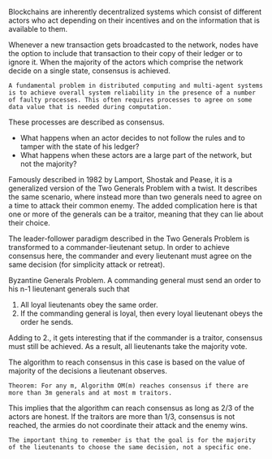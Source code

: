 Blockchains are inherently decentralized systems which consist of different actors who act depending on their incentives and on the information that is available to them.

Whenever a new transaction gets broadcasted to the network, nodes have the option to include that transaction to their copy of their ledger or to ignore it. When the majority of the actors which comprise the network decide on a single state, consensus is achieved.

```
A fundamental problem in distributed computing and multi-agent systems is to achieve overall system reliability in the presence of a number of faulty processes. This often requires processes to agree on some data value that is needed during computation.
```

These processes are described as consensus.
* What happens when an actor decides to not follow the rules and to tamper with the state of his ledger?
* What happens when these actors are a large part of the network, but not the majority?

Famously described in 1982 by Lamport, Shostak and Pease, it is a generalized version of the Two Generals Problem with a twist. It describes the same scenario, where instead more than two generals need to agree on a time to attack their common enemy. The added complication here is that one or more of the generals can be a traitor, meaning that they can lie about their choice.

The leader-follower paradigm described in the Two Generals Problem is transformed to a commander-lieutenant setup. In order to achieve consensus here, the commander and every lieutenant must agree on the same decision (for simplicity attack or retreat).

Byzantine Generals Problem. A commanding general must send an order to his n-1 lieutenant generals such that

1. All loyal lieutenants obey the same order.
2. If the commanding general is loyal, then every loyal lieutenant obeys the order he sends.


Adding to 2., it gets interesting that if the commander is a traitor, consensus must still be achieved. As a result, all lieutenants take the majority vote.

The algorithm to reach consensus in this case is based on the value of majority of the decisions a lieutenant observes.

```
Theorem: For any m, Algorithm OM(m) reaches consensus if there are more than 3m generals and at most m traitors.
```

This implies that the algorithm can reach consensus as long as 2/3 of the actors are honest. If the traitors are more than 1/3, consensus is not reached, the armies do not coordinate their attack and the enemy wins.

```
The important thing to remember is that the goal is for the majority of the lieutenants to choose the same decision, not a specific one.
```






